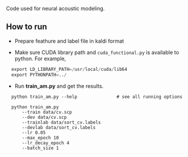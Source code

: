 
Code used for neural acoustic modeling. 

## How to run
  - Prepare feathure and label file in kaldi format

  - Make sure CUDA library path and `cuda_functional.py` is available to python. For example,
  ```python
    export LD_LIBRARY_PATH=/usr/local/cuda/lib64
    export PYTHONPATH=../
  ```
  
  - Run **train_am.py** and get the results.
  ```
    python train_am.py --help               # see all running options
  
    python train_am.py 
		--train data/cv.scp     
		--dev data/cv.scp
		--trainlab data/sort_cv.labels
		--devlab data/sort_cv.labels
		--lr 0.05
		--max_epoch 10
		--lr_decay_epoch 4
		--batch_size 1

  ```
  
